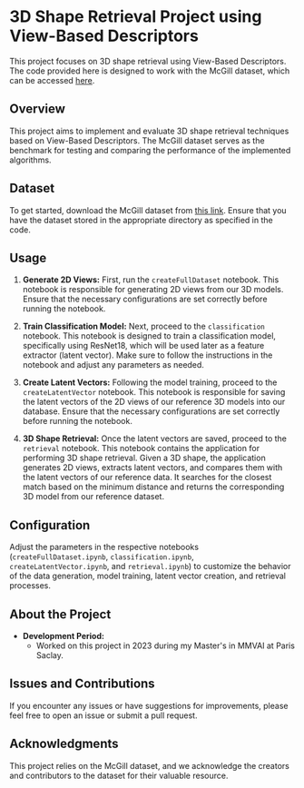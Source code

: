 # 3D Shape Retrieval Project using View-Based Descriptors

This project focuses on 3D shape retrieval using View-Based Descriptors. The code provided here is designed to work with the McGill dataset, which can be accessed [here](https://www.cim.mcgill.ca/~shape/benchMark/).

## Overview

This project aims to implement and evaluate 3D shape retrieval techniques based on View-Based Descriptors. The McGill dataset serves as the benchmark for testing and comparing the performance of the implemented algorithms.

## Dataset

To get started, download the McGill dataset from [this link](https://www.cim.mcgill.ca/~shape/benchMark/). Ensure that you have the dataset stored in the appropriate directory as specified in the code.
## Usage

1. **Generate 2D Views:**
   First, run the `createFullDataset` notebook. This notebook is responsible for generating 2D views from our 3D models. Ensure that the necessary configurations are set correctly before running the notebook.

2. **Train Classification Model:**
   Next, proceed to the `classification` notebook. This notebook is designed to train a classification model, specifically using ResNet18, which will be used later as a feature extractor (latent vector). Make sure to follow the instructions in the notebook and adjust any parameters as needed.

3. **Create Latent Vectors:**
   Following the model training, proceed to the `createLatentVector` notebook. This notebook is responsible for saving the latent vectors of the 2D views of our reference 3D models into our database. Ensure that the necessary configurations are set correctly before running the notebook.

4. **3D Shape Retrieval:**
   Once the latent vectors are saved, proceed to the `retrieval` notebook. This notebook contains the application for performing 3D shape retrieval. Given a 3D shape, the application generates 2D views, extracts latent vectors, and compares them with the latent vectors of our reference data. It searches for the closest match based on the minimum distance and returns the corresponding 3D model from our reference dataset.

## Configuration

Adjust the parameters in the respective notebooks (`createFullDataset.ipynb`, `classification.ipynb`, `createLatentVector.ipynb`, and `retrieval.ipynb`) to customize the behavior of the data generation, model training, latent vector creation, and retrieval processes.

## About the Project


- **Development Period:**
  - Worked on this project in 2023 during my Master's in MMVAI at Paris Saclay.

## Issues and Contributions

If you encounter any issues or have suggestions for improvements, please feel free to open an issue or submit a pull request.

## Acknowledgments

This project relies on the McGill dataset, and we acknowledge the creators and contributors to the dataset for their valuable resource.

